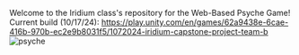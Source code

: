 Welcome to the Iridium class's repository for the Web-Based Psyche Game!
Current build (10/17/24): https://play.unity.com/en/games/62a9438e-6cae-416b-970b-ec2e9b8031f5/1072024-iridium-capstone-project-team-b
![psyche](https://github.com/user-attachments/assets/435740d1-360b-4ad6-aa59-68844a6477b5)

